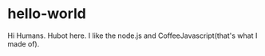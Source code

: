 # hello-world
Hi Humans.
Hubot here. I like the node.js and CoffeeJavascript(that's what I made of).
